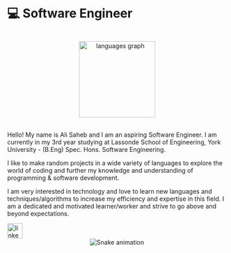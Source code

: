 # 💻 Software Engineer
<br>
<div align="center">
   <img src="https://github-readme-stats.vercel.app/api/top-langs?locale=en&hide_title=false&layout=compact&card_width=320&langs_count=8&theme=dracula&hide_border=false&username=goodkidali" height="175" alt="languages graph"  />   
</div>
<br>

<p>
 Hello! My name is Ali Saheb and I am an aspiring Software Engineer. I am currently in my 3rd year studying at Lassonde School of Engineering, York University - (B.Eng) Spec. Hons. Software Engineering.

I like to make random projects in a wide variety of languages to explore the world of coding and further my knowledge and understanding of programming & software development.

I am very interested in technology and love to learn new languages and techniques/algorithms to increase my efficiency and expertise in this field. I am a dedicated and motivated learner/worker
and strive to go above and beyond expectations. 
</p>

<a href="https://www.linkedin.com/in/ali-software/" target="_blank">
    <img src="https://img.shields.io/static/v1?message=LinkedIn&logo=linkedin&label=&color=0077B5&logoColor=white&labelColor=&style=for-the-badge" height="35" alt="linkedin logo"  />
  </a>
<div align="center">
  <img src="https://github.com/goodkidali/goodkidali/blob/output/github-contribution-grid-snake.svg" alt="Snake animation" />
</div>
